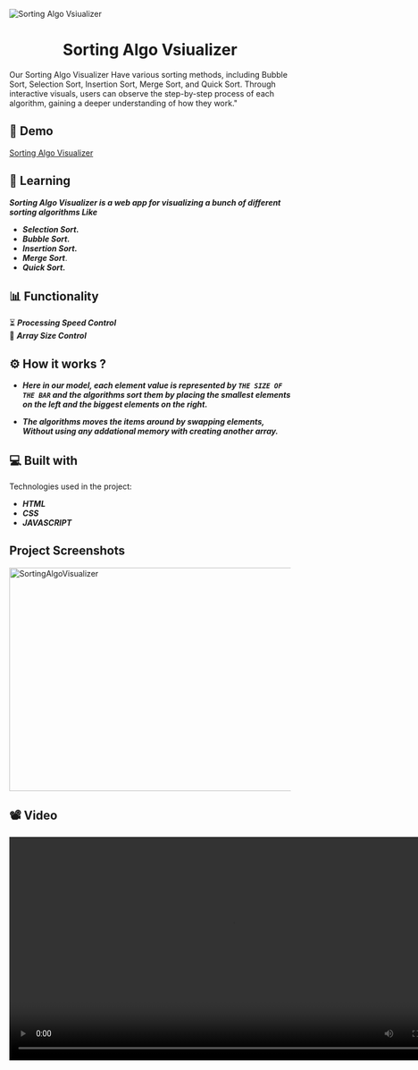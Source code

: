 <p align="center">

![Sorting Algo Vsiualizer](https://github.com/Krushi24112002/SORTING-ALGO-VISUALIZER/assets/84612397/2cf392b2-3bcd-437d-9ceb-0c11a6175311)

</p>

<h1 align="center" id="title">Sorting Algo Vsiualizer</h1>
<p> Our Sorting Algo Visualizer Have various sorting methods, including Bubble Sort, Selection Sort, Insertion Sort, Merge Sort, and Quick Sort. Through interactive visuals, users can observe the step-by-step process of each algorithm, gaining a deeper understanding of how they work." </p>

<h2>🚀 Demo</h2>

<a href="https://krushi24112002.github.io/SORTING-ALGO-VISUALIZER/"> Sorting Algo Visualizer </a>

<h2> 📑 Learning </h2>

**_Sorting Algo Visualizer is a web app for visualizing a bunch of different sorting algorithms Like_**

- **_Selection Sort._**
- **_Bubble Sort._**
- **_Insertion Sort._**
- **_Merge Sort_**.
- **_Quick Sort._**

<h2> 📊 Functionality </h2>

⏳ **_Processing Speed Control_**
<br>
📏 **_Array Size Control_**

<h2> ⚙ How it works ? </h2>

- **_Here in our model, each element value is represented by ```THE SIZE OF THE BAR``` and the algorithms sort them by placing the smallest elements on the left and the biggest elements on the right._**

- **_The algorithms moves the items around by swapping elements, Without using any addational memory with creating another array._**

<h2>💻 Built with</h2>

Technologies used in the project:

- **_HTML_**
- **_CSS_**
- **_JAVASCRIPT_**

<h2>Project Screenshots </h2>

<img  width="800" height="400" alt="SortingAlgoVisualizer" src="https://github.com/Krushi24112002/SORTING-ALGO-VISUALIZER/assets/84612397/2db5a0c4-6318-4384-a446-c2048c66ff64">

<h2> 📽 Video </h2>

<video width="800" height="400" src="https://github.com/Krushi24112002/SORTING-ALGO-VISUALIZER/assets/84612397/deaa8764-0c5f-4d53-ae52-bde6f5c72093" />


